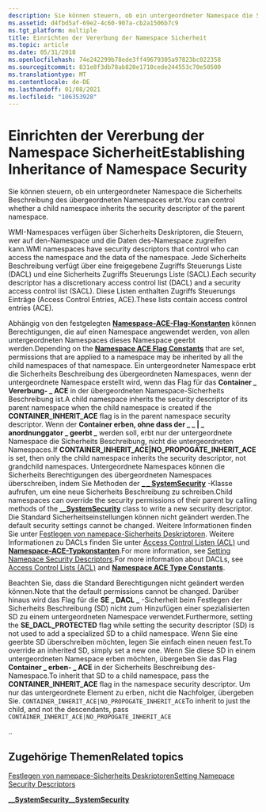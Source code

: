 ```yaml
---
description: Sie können steuern, ob ein untergeordneter Namespace die Sicherheits Beschreibung des übergeordneten Namespaces erbt.
ms.assetid: d4fbd5af-69e2-4c60-907a-cb2a1506b7c9
ms.tgt_platform: multiple
title: Einrichten der Vererbung der Namespace Sicherheit
ms.topic: article
ms.date: 05/31/2018
ms.openlocfilehash: 74e242299b78ede3ff49679305a97823bc022358
ms.sourcegitcommit: 831e8f3db78ab820e1710cede244553c70e50500
ms.translationtype: MT
ms.contentlocale: de-DE
ms.lasthandoff: 01/08/2021
ms.locfileid: "106353928"
---
```

# <a name="establishing-inheritance-of-namespace-security"></a><span data-ttu-id="f9550-103">Einrichten der Vererbung der Namespace Sicherheit</span><span class="sxs-lookup"><span data-stu-id="f9550-103">Establishing Inheritance of Namespace Security</span></span>

<span data-ttu-id="f9550-104">Sie können steuern, ob ein untergeordneter Namespace die Sicherheits Beschreibung des übergeordneten Namespaces erbt.</span><span class="sxs-lookup"><span data-stu-id="f9550-104">You can control whether a child namespace inherits the security descriptor of the parent namespace.</span></span>

<span data-ttu-id="f9550-105">WMI-Namespaces verfügen über Sicherheits Deskriptoren, die Steuern, wer auf den-Namespace und die Daten des-Namespace zugreifen kann.</span><span class="sxs-lookup"><span data-stu-id="f9550-105">WMI namespaces have security descriptors that control who can access the namespace and the data of the namespace.</span></span> <span data-ttu-id="f9550-106">Jede Sicherheits Beschreibung verfügt über eine freigegebene Zugriffs Steuerungs Liste (DACL) und eine Sicherheits Zugriffs Steuerungs Liste (SACL).</span><span class="sxs-lookup"><span data-stu-id="f9550-106">Each security descriptor has a discretionary access control list (DACL) and a security access control list (SACL).</span></span> <span data-ttu-id="f9550-107">Diese Listen enthalten Zugriffs Steuerungs Einträge (Access Control Entries, ACE).</span><span class="sxs-lookup"><span data-stu-id="f9550-107">These lists contain access control entries (ACE).</span></span>

<span data-ttu-id="f9550-108">Abhängig von den festgelegten [**Namespace-ACE-Flag-Konstanten**](namespace-ace-flag-constants.md) können Berechtigungen, die auf einen Namespace angewendet werden, von allen untergeordneten Namespaces dieses Namespace geerbt werden.</span><span class="sxs-lookup"><span data-stu-id="f9550-108">Depending on the [**Namespace ACE Flag Constants**](namespace-ace-flag-constants.md) that are set, permissions that are applied to a namespace may be inherited by all the child namespaces of that namespace.</span></span> <span data-ttu-id="f9550-109">Ein untergeordneter Namespace erbt die Sicherheits Beschreibung des übergeordneten Namespaces, wenn der untergeordnete Namespace erstellt wird, wenn das Flag für das **Container \_ Vererbung- \_ ACE** in der übergeordneten Namespace-Sicherheits Beschreibung ist.</span><span class="sxs-lookup"><span data-stu-id="f9550-109">A child namespace inherits the security descriptor of its parent namespace when the child namespace is created if the **CONTAINER\_INHERIT\_ACE** flag is in the parent namespace security descriptor.</span></span> <span data-ttu-id="f9550-110">Wenn der **Container erben, ohne dass der \_ \_ \| \_ anordnunggator \_ geerbt \_** werden soll, erbt nur der untergeordnete Namespace die Sicherheits Beschreibung, nicht die untergeordneten Namespaces.</span><span class="sxs-lookup"><span data-stu-id="f9550-110">If **CONTAINER\_INHERIT\_ACE\|NO\_PROPOGATE\_INHERIT\_ACE** is set, then only the child namespace inherits the security descriptor, not grandchild namespaces.</span></span> <span data-ttu-id="f9550-111">Untergeordnete Namespaces können die Sicherheits Berechtigungen des übergeordneten Namespaces überschreiben, indem Sie Methoden der [**\_ \_ SystemSecurity**](--systemsecurity.md) -Klasse aufrufen, um eine neue Sicherheits Beschreibung zu schreiben.</span><span class="sxs-lookup"><span data-stu-id="f9550-111">Child namespaces can override the security permissions of their parent by calling methods of the [**\_\_SystemSecurity**](--systemsecurity.md) class to write a new security descriptor.</span></span> <span data-ttu-id="f9550-112">Die Standard Sicherheitseinstellungen können nicht geändert werden.</span><span class="sxs-lookup"><span data-stu-id="f9550-112">The default security settings cannot be changed.</span></span> <span data-ttu-id="f9550-113">Weitere Informationen finden Sie unter [Festlegen von namepace-Sicherheits Deskriptoren](setting-namespace-security-descriptors.md). Weitere Informationen zu DACLs finden Sie unter [Access Control Listen (ACL)](/windows/desktop/SecAuthZ/access-control-lists) und [**Namespace-ACE-Typkonstanten**](namespace-ace-type-constants.md).</span><span class="sxs-lookup"><span data-stu-id="f9550-113">For more information, see [Setting Namepace Security Descriptors](setting-namespace-security-descriptors.md).For more information about DACLs, see [Access Control Lists (ACL)](/windows/desktop/SecAuthZ/access-control-lists) and [**Namespace ACE Type Constants**](namespace-ace-type-constants.md).</span></span>

<span data-ttu-id="f9550-114">Beachten Sie, dass die Standard Berechtigungen nicht geändert werden können.</span><span class="sxs-lookup"><span data-stu-id="f9550-114">Note that the default permissions cannot be changed.</span></span> <span data-ttu-id="f9550-115">Darüber hinaus wird das Flag für die **SE \_ DACL \_** -Sicherheit beim Festlegen der Sicherheits Beschreibung (SD) nicht zum Hinzufügen einer spezialisierten SD zu einem untergeordneten Namespace verwendet.</span><span class="sxs-lookup"><span data-stu-id="f9550-115">Furthermore, setting the **SE\_DACL\_PROTECTED** flag while setting the security descriptor (SD) is not used to add a specialized SD to a child namespace.</span></span> <span data-ttu-id="f9550-116">Wenn Sie eine geerbte SD überschreiben möchten, legen Sie einfach einen neuen fest.</span><span class="sxs-lookup"><span data-stu-id="f9550-116">To override an inherited SD, simply set a new one.</span></span> <span data-ttu-id="f9550-117">Wenn Sie diese SD in einem untergeordneten Namespace erben möchten, übergeben Sie das Flag **Container \_ erben- \_ ACE** in der Sicherheits Beschreibung des-Namespace.</span><span class="sxs-lookup"><span data-stu-id="f9550-117">To inherit that SD to a child namespace, pass the **CONTAINER\_INHERIT\_ACE** flag in the namespace security descriptor.</span></span> <span data-ttu-id="f9550-118">Um nur das untergeordnete Element zu erben, nicht die Nachfolger, übergeben Sie. `CONTAINER_INHERIT_ACE|NO_PROPOGATE_INHERIT_ACE`</span><span class="sxs-lookup"><span data-stu-id="f9550-118">To inherit to just the child, and not the descendants, pass `CONTAINER_INHERIT_ACE|NO_PROPOGATE_INHERIT_ACE`</span></span>

<span data-ttu-id="f9550-119">.</span><span class="sxs-lookup"><span data-stu-id="f9550-119">.</span></span>

## <a name="related-topics"></a><span data-ttu-id="f9550-120">Zugehörige Themen</span><span class="sxs-lookup"><span data-stu-id="f9550-120">Related topics</span></span>

<dl> <dt>

[<span data-ttu-id="f9550-121">Festlegen von namepace-Sicherheits Deskriptoren</span><span class="sxs-lookup"><span data-stu-id="f9550-121">Setting Namepace Security Descriptors</span></span>](setting-namespace-security-descriptors.md)
</dt> <dt>

[<span data-ttu-id="f9550-122">**\_\_SystemSecurity**</span><span class="sxs-lookup"><span data-stu-id="f9550-122">**\_\_SystemSecurity**</span></span>](--systemsecurity.md)
</dt> </dl>

 

 
